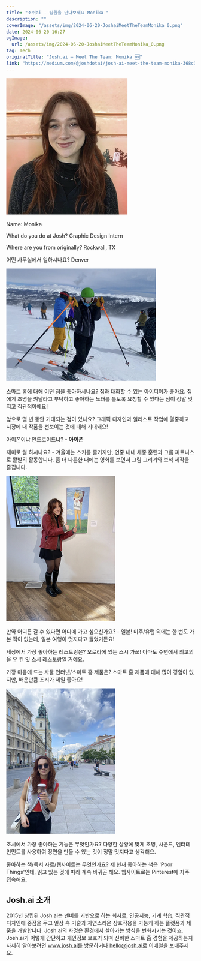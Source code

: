 ```yaml
---
title: "조쉬ai - 팀원을 만나보세요 Monika "
description: ""
coverImage: "/assets/img/2024-06-20-JoshaiMeetTheTeamMonika_0.png"
date: 2024-06-20 16:27
ogImage: 
  url: /assets/img/2024-06-20-JoshaiMeetTheTeamMonika_0.png
tag: Tech
originalTitle: "Josh.ai — Meet The Team: Monika 🆕"
link: "https://medium.com/@joshdotai/josh-ai-meet-the-team-monika-368c305c4105"
---
```




![Monika](/assets/img/2024-06-20-JoshaiMeetTheTeamMonika_0.png)

Name: Monika

What do you do at Josh? Graphic Design Intern

Where are you from originally? Rockwall, TX


<div class="content-ad"></div>

어떤 사무실에서 일하시나요? Denver

![office](/assets/img/2024-06-20-JoshaiMeetTheTeamMonika_1.png)

스마트 홈에 대해 어떤 점을 좋아하시나요? 집과 대화할 수 있는 아이디어가 좋아요. 집에게 조명을 켜달라고 부탁하고 좋아하는 노래를 틀도록 요청할 수 있다는 점이 정말 멋지고 직관적이에요!

앞으로 몇 년 동안 기대되는 점이 있나요? 그래픽 디자인과 일러스트 작업에 열중하고 시장에 내 작품을 선보이는 것에 대해 기대돼요!

<div class="content-ad"></div>

아이폰이냐 안드로이드냐? - **아이폰**

재미로 뭘 하시나요? - 겨울에는 스키를 즐기지만, 연중 내내 체중 훈련과 그룹 피트니스로 활발히 활동합니다. 좀 더 나른한 때에는 영화를 보면서 그림 그리기와 보석 제작을 즐깁니다.

![이미지](/assets/img/2024-06-20-JoshaiMeetTheTeamMonika_2.png)

만약 어디든 갈 수 있다면 어디에 가고 싶으신가요? - 일본! 미주/유럽 외에는 한 번도 가본 적이 없는데, 일본 여행이 멋지다고 들었거든요!

<div class="content-ad"></div>

세상에서 가장 좋아하는 레스토랑은? 오로라에 있는 스시 가쓰! 아마도 주변에서 최고의 올 유 캔 잇 스시 레스토랑일 거예요.

가장 마음에 드는 사물 인터넷/스마트 홈 제품은? 스마트 홈 제품에 대해 많이 경험이 없지만, 배운만큼 조시가 제일 좋아요!

![이미지](/assets/img/2024-06-20-JoshaiMeetTheTeamMonika_3.png)

조시에서 가장 좋아하는 기능은 무엇인가요? 다양한 상황에 맞게 조명, 사운드, 엔터테인먼트를 사용하여 장면을 만들 수 있는 것이 정말 멋지다고 생각해요.

<div class="content-ad"></div>

좋아하는 책/독서 자료/웹사이트는 무엇인가요? 제 현재 좋아하는 책은 'Poor Things'인데, 읽고 있는 것에 따라 계속 바뀌곤 해요. 웹사이트로는 Pinterest에 자주 접속해요.

## Josh.ai 소개

2015년 창립된 Josh.ai는 덴버를 기반으로 하는 회사로, 인공지능, 기계 학습, 직관적 디자인에 중점을 두고 일상 속 기술과 자연스러운 상호작용을 가능케 하는 플랫폼과 제품을 개발합니다. Josh.ai의 사명은 환경에서 살아가는 방식을 변화시키는 것이죠. Josh.ai가 어떻게 간단하고 개인정보 보호가 되며 신비한 스마트 홈 경험을 제공하는지 자세히 알아보려면 www.josh.ai를 방문하거나 hello@josh.ai로 이메일을 보내주세요.